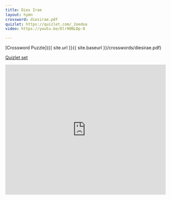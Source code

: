 ```yaml
---
title: Dies Irae
layout: hymn
crossword: diesirae.pdf
quizlet: https://quizlet.com/_2oedoa
video: https://youtu.be/Dlr90NLDp-0

---
```


[Crossword Puzzle]({{ site.url }}{{ site.baseurl }}/crosswords/diesirae.pdf)

[Quizlet set](https://quizlet.com/_2oedoa)

<iframe src="https://quizlet.com/161914042/flashcards/embed" height="410" width="100%" style="border:0"></iframe>


